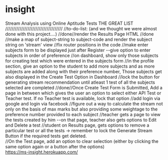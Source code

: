 # insight
Stream Analysis using Online Aptitude Tests
THE GREAT LIST
////////////////////////////////////
//to-do-list: (and we thought we were almost done with this project....)
//done//render the Results Page HTML
//done //make a map of subject-string to subject-code and render the subject string on 'stream' view
//fix router positions in the code
//make enter subjects form to be displayed just after Register --give option to enter subjects in order of preference
//on dashboard, show only those subjects for creating test which were entered in the subjects form
//in the profile section, give an option to the student to add more subjects and as more subjects are added along with their preference number, Those subjects get also displayed in the Create Test Option in Dashboard
//lock the button for generating stream recommendation until atleast 1 test of all the subjects selected are completed
//done//Once Create Test Form is Submitted, Add a page in between which gives the user an option to select either API Test or Teacher test. If no Teacher test is available, lock that option
//add login via google and login via facebook 
//figure out a way to calculate the stream not only on the basis of max marks but also providing some weightage to the preference number provided to each subject 
//teacher gets a page to view the tests created by him --on that page, teacher also gets options to Edit and Delete a test
//student on Results page, gets options to remove a particular test or all the tests -> remember to lock the Generate Stream Button if the required tests get deleted.    
//On the Test page, add an option to clear selection (either by clicking the same option again or a button after the options)  
https://ms-insight.herokuapp.com/
